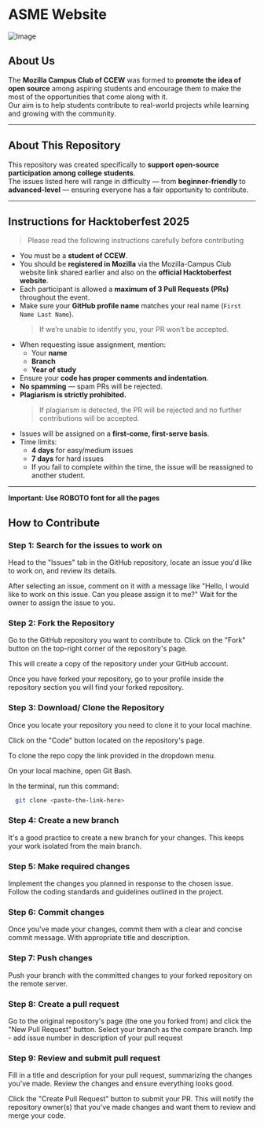 # ASME Website

![Image](https://github.com/user-attachments/assets/3c277aa6-6fb1-4636-b14a-a05bbbe9a0d9)
##  About Us
The **Mozilla Campus Club of CCEW** was formed to **promote the idea of open source** among aspiring students and encourage them to make the most of the opportunities that come along with it.  
Our aim is to help students contribute to real-world projects while learning and growing with the community.


---


##  About This Repository
This repository was created specifically to **support open-source participation among college students**.  
The issues listed here will range in difficulty — from **beginner-friendly** to **advanced-level** — ensuring everyone has a fair opportunity to contribute.


---


## Instructions for Hacktoberfest 2025


> Please read the following instructions carefully before contributing 


- You must be a **student of CCEW**.  
- You should be **registered in Mozilla** via the Mozilla-Campus Club website link shared earlier and also on the **official Hacktoberfest website**.  
- Each participant is allowed a **maximum of 3 Pull Requests (PRs)** throughout the event.  
- Make sure your **GitHub profile name** matches your real name (`First Name Last Name`).  
  > If we’re unable to identify you, your PR won’t be accepted.  
- When requesting issue assignment, mention:
  - Your **name**
  - **Branch**
  - **Year of study**
- Ensure your **code has proper comments and indentation**.  
- **No spamming** — spam PRs will be rejected.  
- **Plagiarism is strictly prohibited.**
  > If plagiarism is detected, the PR will be rejected and no further contributions will be accepted.  
- Issues will be assigned on a **first-come, first-serve basis**.  
- Time limits:
  -  **4 days** for easy/medium issues  
  -  **7 days** for hard issues  
  - If you fail to complete within the time, the issue will be reassigned to another student.


---


**Important: Use ROBOTO font for all the pages**

## How to Contribute
### **Step 1: Search for the issues to work on**
Head to the "Issues" tab in the GitHub repository, locate an issue you'd like to work on, and review its details. 

After selecting an issue, comment on it with a message like "Hello, I would like to work on this issue. Can you please assign it to me?" Wait for the owner to assign the issue to you. 
### **Step 2: Fork the Repository**
Go to the GitHub repository you want to contribute to. Click on the "Fork" button on the top-right corner of the repository's page. 

This will create a copy of the repository under your GitHub account.

Once you have forked your repository, go to your profile inside the repository section you will find your forked repository.
### **Step 3: Download/ Clone the Repository**
Once you locate your repository you need to clone it to your local machine.

Click on the "Code" button located on the repository's page.

To clone the repo copy the link provided in the dropdown menu.

On your local machine, open Git Bash.

In the terminal, run this command:

```bash
  git clone <paste-the-link-here>
```

### **Step 4: Create a new branch**
It's a good practice to create a new branch for your changes. This keeps your work isolated from the main branch.
### **Step 5: Make required changes**
Implement the changes you planned in response to the chosen issue. Follow the coding standards and guidelines outlined in the project.
### **Step 6: Commit changes**
Once you've made your changes, commit them with a clear and concise commit message. With appropriate title and description.
### **Step 7: Push changes**
Push your branch with the committed changes to your forked repository on the remote server.
### **Step 8: Create a pull request**
Go to the original repository's page (the one you forked from) and click the "New Pull Request" button. Select your branch as the compare branch. Imp - add issue number in description of your pull request
### **Step 9: Review and submit pull request**
Fill in a title and description for your pull request, summarizing the changes you've made. Review the changes and ensure everything looks good.

Click the "Create Pull Request" button to submit your PR. This will notify the repository owner(s) that you've made changes and want them to review and merge your code.
